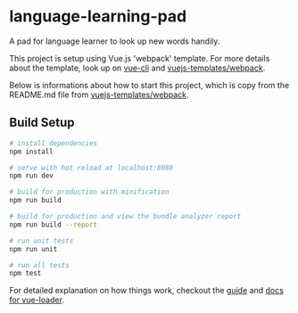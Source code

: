 # language-learning-pad
A pad for language learner to look up new words handily.    

This project is setup using Vue.js 'webpack' template. For more details about the template, look up on [vue-cli](https://github.com/vuejs/vue-cli) and [vuejs-templates/webpack](https://github.com/vuejs-templates/webpack).    

Below is informations about how to start this project, which is copy from the README.md file from [vuejs-templates/webpack](https://github.com/vuejs-templates/webpack).
## Build Setup

``` bash
# install dependencies
npm install

# serve with hot reload at localhost:8080
npm run dev

# build for production with minification
npm run build

# build for production and view the bundle analyzer report
npm run build --report

# run unit tests
npm run unit

# run all tests
npm test
```

For detailed explanation on how things work, checkout the [guide](http://vuejs-templates.github.io/webpack/) and [docs for vue-loader](http://vuejs.github.io/vue-loader).
